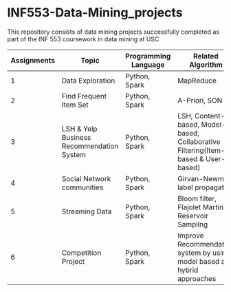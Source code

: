 # INF553-Data-Mining_projects
This repository consists of data mining projects successfully completed as part of the INF 553 coursework in data mining at USC 

| Assignments | Topic | Programming Language | Related Algorithm |
| ----------- | ----- | -------------------- | ----------------- |
|      1      | Data Exploration | Python, Spark | MapReduce |
|      2      | Find Frequent Item Set | Python, Spark | A-Priori, SON |
|      3      | LSH & Yelp Business Recommendation System | Python, Spark | LSH, Content-based, Model-based, Collaborative Filtering(Item-based & User-based) |
|      4      | Social Network communities | Python, Spark | Girvan-Newman, label propagation |
|      5      | Streaming Data| Python, Spark | Bloom filter, Flajolet Martin, Reservoir Sampling |
|      6      | Competition Project| Python, Spark | Improve Recommendation system by using model based and hybrid approaches |
